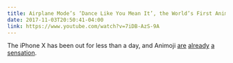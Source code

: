 ```yaml
---
title: Airplane Mode’s ‘Dance Like You Mean It’, the World’s First Animoji Music Video
date: 2017-11-03T20:50:41-04:00
link: https://www.youtube.com/watch?v=7iDB-AzS-9A
---
```


The iPhone X has been out for less than a day, and Animoji [are][broadway] [already][mccracken] [a][soragon] [sensation][twitter].

[broadway]: https://twitter.com/broadwaycom/status/926538905897316352
[mccracken]: https://twitter.com/harrymccracken/status/925985945593118721
[soragon]: https://twitter.com/soragon/status/926410670651842560
[snell]: https://twitter.com/jsnell/status/926521307595862016
[twitter]: https://twitter.com/i/moments/926337578730528768